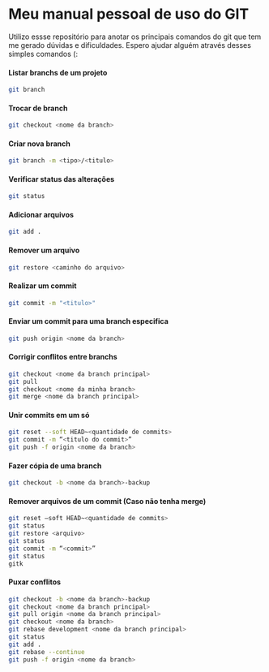 # Meu manual pessoal de uso do GIT
Utilizo essse repositório para anotar os principais comandos do git que tem me gerado dúvidas e dificuldades. Espero ajudar alguém através desses simples comandos (:

#### Listar branchs de um projeto
```sh
git branch
```

#### Trocar de branch
```sh
git checkout <nome da branch>
```

#### Criar nova branch
```sh
git branch -m <tipo>/<titulo>
```

#### Verificar status das alterações
```sh
git status
```

#### Adicionar arquivos
```sh
git add .
```

#### Remover um arquivo
```sh
git restore <caminho do arquivo>
```

#### Realizar um commit
```sh
git commit -m "<titulo>"
```

#### Enviar um commit para uma branch especifica
```sh
git push origin <nome da branch>
```

#### Corrigir conflitos entre branchs
```sh
git checkout <nome da branch principal>
git pull
git checkout <nome da minha branch>
git merge <nome da branch principal>
```

#### Unir commits em um só
```sh
git reset --soft HEAD~<quantidade de commits>
git commit -m “<titulo do commit>”
git push -f origin <nome da branch>
```

#### Fazer cópia de uma branch
```sh
git checkout -b <nome da branch>-backup
```

#### Remover arquivos de um commit (Caso não tenha merge)
```sh
git reset —soft HEAD~<quantidade de commits>
git status
git restore <arquivo>
git status
git commit -m “<commit>”
git status
gitk
```

#### Puxar conflitos
```sh
git checkout -b <nome da branch>-backup
git checkout <nome da branch principal>
git pull origin <nome da branch principal>
git checkout <nome da branch>
git rebase development <nome da branch principal>
git status
git add .
git rebase --continue
git push -f origin <nome da branch>
```
